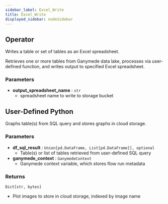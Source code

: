 ```yaml
---
sidebar_label: Excel_Write
title: Excel_Write
displayed_sidebar: nodeSidebar
---
```


## Operator
Writes a table or set of tables as an Excel spreadsheet.

Retrieves one or more tables from Ganymede data lake, processes via user-defined function,
and writes output to specified Excel spreadsheet.


### Parameters
- **output_spreadsheet_name** : `str`
    - spreadsheet name to write to storage bucket
## User-Defined Python
Graphs table(s) from SQL query and stores graphs in cloud storage.


### Parameters
- **df_sql_result** : `Union[pd.DataFrame, List[pd.DataFrame]], optional`
    - Table(s) or list of tables retrieved from user-defined SQL query
- **ganymede_context** : `GanymedeContext`
    - Ganymede context variable, which stores flow run metadata


### Returns
`Dict[str, bytes]`
  - Plot images to store in cloud storage, indexed by image name